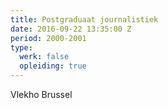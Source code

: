 ```yaml
---
title: Postgraduaat journalistiek
date: 2016-09-22 13:35:00 Z
period: 2000-2001
type:
  werk: false
  opleiding: true
---
```


Vlekho Brussel